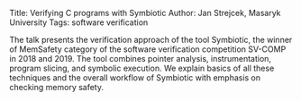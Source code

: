 Title: Verifying C programs with Symbiotic
Author: Jan Strejcek, Masaryk University
Tags: software verification

The talk presents the verification approach of the tool Symbiotic, the winner of MemSafety category of the software verification competition SV-COMP in  2018 and 2019. The tool combines pointer analysis, instrumentation, program slicing, and symbolic execution. We explain basics of all these techniques and the overall workflow of Symbiotic with emphasis on checking memory safety.
